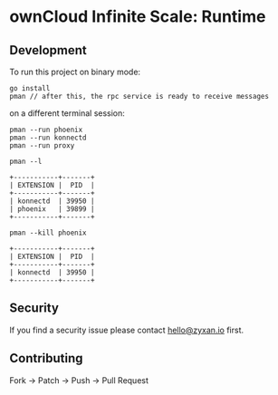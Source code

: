 # ownCloud Infinite Scale: Runtime

## Development

To run this project on binary mode:

```console
go install
pman // after this, the rpc service is ready to receive messages
```

on a different terminal session:

```console
pman --run phoenix
pman --run konnectd
pman --run proxy

pman --l

+-----------+-------+
| EXTENSION |  PID  |
+-----------+-------+
| konnectd  | 39950 |
| phoenix   | 39899 |
+-----------+-------+

pman --kill phoenix

+-----------+-------+
| EXTENSION |  PID  |
+-----------+-------+
| konnectd  | 39950 |
+-----------+-------+
```

## Security

If you find a security issue please contact [hello@zyxan.io](mailto:hello@zyxan.io) first.

## Contributing

Fork -> Patch -> Push -> Pull Request
